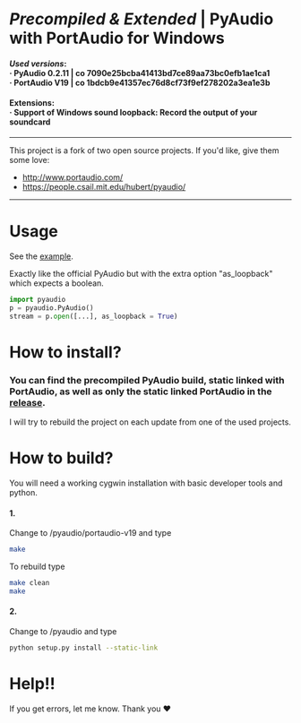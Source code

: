 # _Precompiled & Extended_ | PyAudio with PortAudio for Windows

#### _Used versions_: <br>&middot; PyAudio 0.2.11 | co 7090e25bcba41413bd7ce89aa73bc0efb1ae1ca1<br>&middot; PortAudio V19 | co 1bdcb9e41357ec76d8cf73f9ef278202a3ea1e3b

#### Extensions:<br>&middot; Support of Windows sound loopback: Record the output of your soundcard

---
This project is a fork of two open source projects. If you'd like, give them some love:
- http://www.portaudio.com/
- https://people.csail.mit.edu/hubert/pyaudio/

---

# Usage

See the [example](https://github.com/intxcc/pyaudio_portaudio/tree/master/example).

Exactly like the official PyAudio but with the extra option "as_loopback" which expects a boolean.
```python
import pyaudio
p = pyaudio.PyAudio()
stream = p.open([...], as_loopback = True)
```

# How to install?

### You can find the precompiled PyAudio build, static linked with PortAudio, as well as only the static linked PortAudio in the [release](https://github.com/intxcc/pyaudio_portaudio/releases).

I will try to rebuild the project on each update from one of the used projects.

# How to build?

You will need a working cygwin installation with basic developer tools and python.

#### 1.
Change to /pyaudio/portaudio-v19 and type
```bash
make
```

To rebuild type
```bash
make clean
make
```

#### 2.
Change to /pyaudio and type
```bash
python setup.py install --static-link
```

# Help!!
If you get errors, let me know. Thank you &hearts;
